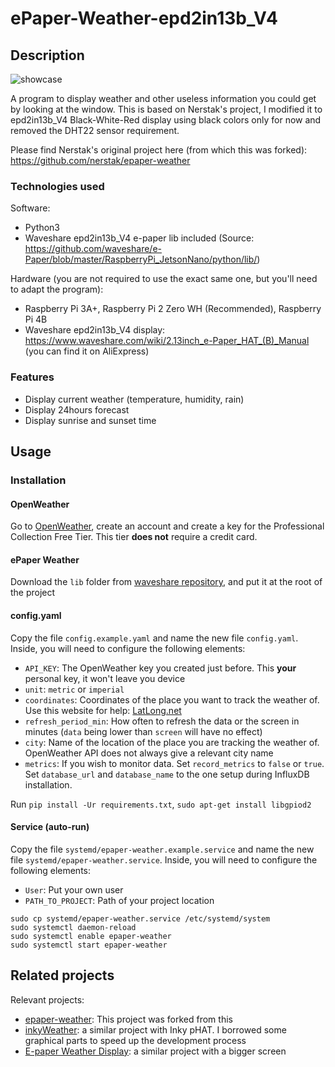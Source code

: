 # ePaper-Weather-epd2in13b_V4

## Description

![showcase](https://github.com/xelemorf/epaper-weather-epd2in13b_V4/assets/979681/0ba047d8-bf32-45f6-825e-cebcf3c97c2e)

A program to display weather and other useless information you could get by looking at the window.
This is based on Nerstak's project, I modified it to epd2in13b_V4 Black-White-Red display using black colors only for now and removed the DHT22 sensor requirement.

Please find Nerstak's original project here (from which this was forked): https://github.com/nerstak/epaper-weather

### Technologies used

Software:

- Python3
- Waveshare epd2in13b_V4 e-paper lib included (Source: https://github.com/waveshare/e-Paper/blob/master/RaspberryPi_JetsonNano/python/lib/)

Hardware (you are not required to use the exact same one, but you'll need to adapt the program):

- Raspberry Pi 3A+, Raspberry Pi 2 Zero WH (Recommended), Raspberry Pi 4B
- Waveshare epd2in13b_V4 display: https://www.waveshare.com/wiki/2.13inch_e-Paper_HAT_(B)_Manual (you can find it on AliExpress)

### Features

- Display current weather (temperature, humidity, rain)
- Display 24hours forecast
- Display sunrise and sunset time

## Usage

### Installation

#### OpenWeather

Go to [OpenWeather](https://openweathermap.org/price#current), create an account and create a key for the Professional
Collection Free Tier. This tier **does not** require a credit card.

#### ePaper Weather

Download the `lib` folder
from [waveshare repository](https://github.com/waveshare/e-Paper/tree/master/RaspberryPi_JetsonNano/python/lib/waveshare_epd),
and put it at the root of the project

#### config.yaml

Copy the file `config.example.yaml` and name the new file `config.yaml`. Inside, you will need to configure the
following elements:

- `API_KEY`: The OpenWeather key you created just before. This **your** personal key, it won't leave you device
- `unit`: `metric` or `imperial`
- `coordinates`: Coordinates of the place you want to track the weather of. Use this website for
  help: [LatLong.net](https://www.latlong.net/)
- `refresh_period_min`: How often to refresh the data or the screen in minutes (`data` being lower than `screen` will
  have no effect)
- `city`: Name of the location of the place you are tracking the weather of. OpenWeather API does not always give a
  relevant city name
- `metrics`: If you wish to monitor data. Set `record_metrics` to `false` or `true`. Set `database_url`
  and `database_name` to the one setup during InfluxDB installation.

Run `pip install -Ur requirements.txt`, `sudo apt-get install libgpiod2`

#### Service (auto-run)

Copy the file `systemd/epaper-weather.example.service` and name the new file `systemd/epaper-weather.service`. Inside, you will need to configure the
following elements:
- `User`: Put your own user
- `PATH_TO_PROJECT`: Path of your project location

```
sudo cp systemd/epaper-weather.service /etc/systemd/system
sudo systemctl daemon-reload
sudo systemctl enable epaper-weather
sudo systemctl start epaper-weather
```

## Related projects

Relevant projects:

- [epaper-weather](https://github.com/nerstak/epaper-weather): This project was forked from this
- [inkyWeather](https://github.com/xenOs76/inkyWeather): a similar project with Inky pHAT. I borrowed some graphical
  parts to speed up the development process
- [E-paper Weather Display](https://github.com/AbnormalDistributions/e_paper_weather_display): a similar project with a
  bigger screen
